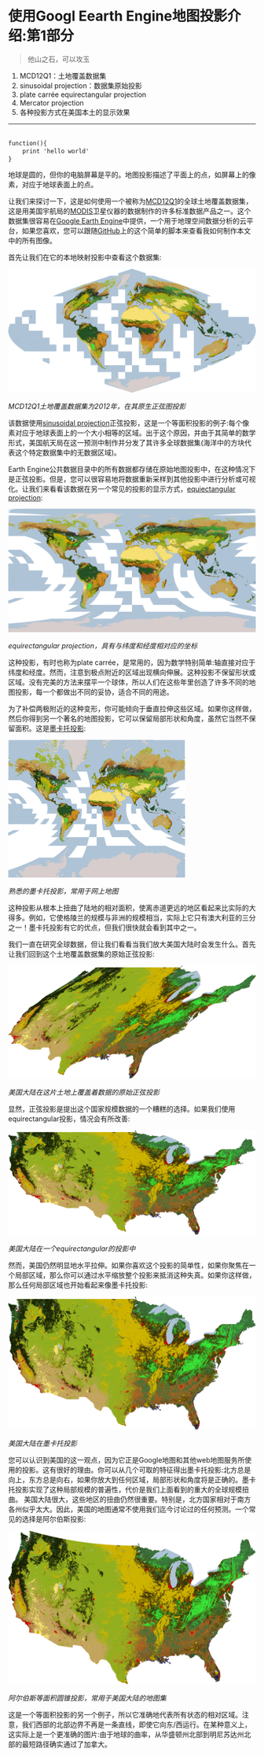 ﻿# 使用Googl Eearth Engine地图投影介绍:第1部分
> 他山之石，可以攻玉

1. MCD12Q1：土地覆盖数据集
2. sinusoidal projection：数据集原始投影
3. plate carrée equirectangular projection
4. Mercator projection
5. 各种投影方式在美国本土的显示效果

***

```

function(){
	print 'hello world'
}

``` 

地球是圆的，但你的电脑屏幕是平的。地图投影描述了平面上的点，如屏幕上的像素，对应于地球表面上的点。

让我们来探讨一下，这是如何使用一个被称为[MCD12Q1](https://lpdaac.usgs.gov/dataset_discovery/modis/modis_products_table/mcd12q1)的全球土地覆盖数据集，这是用美国宇航局的[MODIS](https://en.wikipedia.org/wiki/Moderate-resolution_imaging_spectroradiometer)卫星仪器的数据制作的许多标准数据产品之一。这个数据集很容易在[Google Earth Engine](http://earthengine.google.com/)中提供，一个用于地理空间数据分析的云平台，如果您喜欢，您可以跟随[GitHub](https://github.com/mdhancher/mdh-examples/blob/master/earth-engine/intro-projections-1.js)上的这个简单的脚本来查看我如何制作本文中的所有图像。

首先让我们在它的本地映射投影中查看这个数据集:

![MCD12Q1土地覆盖数据集为2012年，在其原生正弦图投影](https://github.com/dadream/dadream.github.io/blob/master/images/proj-p1/1-INsryu_6JOFCf_Q9XXyO2Q.png?raw=true)

*MCD12Q1土地覆盖数据集为2012年，在其原生正弦图投影*

该数据使用[sinusoidal projection](https://en.wikipedia.org/wiki/Sinusoidal_projection)正弦投影，这是一个等面积投影的例子:每个像素对应于地球表面上的一个大小相等的区域。出于这个原因，并由于其简单的数学形式，美国航天局在这一预测中制作并分发了其许多全球数据集(海洋中的方块代表这个特定数据集中的无数据区域)。

Earth Engine公共数据目录中的所有数据都存储在原始地图投影中，在这种情况下是正弦投影。但是，您可以很容易地将数据重新采样到其他投影中进行分析或可视化。让我们来看看该数据在另一个常见的投影的显示方式，[equiectangular projection](https://en.wikipedia.org/wiki/Equirectangular_projection):

![MCD12Q1土地覆盖数据集为2012年，在其原生正弦图投影](https://github.com/dadream/dadream.github.io/blob/master/images/proj-p1/1-D_CIloak6MfyjqkaV50wTw.png?raw=true)

*equirectangular projection，具有与纬度和经度相对应的坐标*

这种投影，有时也称为plate carrée，是常用的，因为数学特别简单:轴直接对应于纬度和经度。然而，注意到极点附近的区域出现横向伸展。这种投影不保留形状或区域。没有完美的方法来摆平一个球体，所以人们在这些年里创造了许多不同的地图投影，每一个都做出不同的妥协，适合不同的用途。

为了补偿两极附近的这种变形，你可能倾向于垂直拉伸这些区域。如果你这样做，然后你得到另一个著名的地图投影，它可以保留局部形状和角度，虽然它当然不保留面积。这是[墨卡托投影](https://en.wikipedia.org/wiki/Mercator_projection):

![MCD12Q1土地覆盖数据集为2012年，在其原生正弦图投影](https://github.com/dadream/dadream.github.io/blob/master/images/proj-p1/1-C_vYU9QOdFhWfbOtvk-iqw.png?raw=true)

*熟悉的墨卡托投影，常用于网上地图*

这种投影从根本上扭曲了陆地的相对面积，使离赤道更远的地区看起来比实际的大得多。例如，它使格陵兰的规模与非洲的规模相当，实际上它只有澳大利亚的三分之一！墨卡托投影有它的优点，但我们很快就会看到其中之一。

我们一直在研究全球数据，但让我们看看当我们放大美国大陆时会发生什么。首先让我们回到这个土地覆盖数据集的原始正弦投影:

![MCD12Q1土地覆盖数据集为2012年，在其原生正弦图投影](https://github.com/dadream/dadream.github.io/blob/master/images/proj-p1/1-_fjb4wRGFZqs2FvPkYKZIg.png?raw=true)

*美国大陆在这片土地上覆盖着数据的原始正弦投影*

显然，正弦投影是提出这个国家规模数据的一个糟糕的选择。如果我们使用equirectangular投影，情况会有所改善:

![MCD12Q1土地覆盖数据集为2012年，在其原生正弦图投影](https://github.com/dadream/dadream.github.io/blob/master/images/proj-p1/1-9hEOWuZNtXp9_1BGVqQRag.png?raw=true)

*美国大陆在一个equirectangular的投影中*

然而，美国仍然明显地水平拉伸。如果你喜欢这个投影的简单性，如果你聚焦在一个局部区域，那么你可以通过水平缩放整个投影来抵消这种失真。如果你这样做，那么任何局部区域也开始看起来像墨卡托投影:

![MCD12Q1土地覆盖数据集为2012年，在其原生正弦图投影](https://github.com/dadream/dadream.github.io/blob/master/images/proj-p1/1-xe5YauXHnPgZAeRDIqcKjA.png?raw=true)

*美国大陆在墨卡托投影*

您可以认识到美国的这一观点，因为它正是Google地图和其他web地图服务所使用的投影。这有很好的理由。你可以从几个可取的特征得出墨卡托投影:北方总是向上，东方总是向右，如果你放大到任何区域，局部形状和角度将是正确的。墨卡托投影实现了这种局部规模的普遍性，代价是我们上面看到的重大的全球规模扭曲。
美国大陆很大，这些地区的扭曲仍然很重要。特别是，北方国家相对于南方各州似乎太大。因此，美国的地图通常不使用我们迄今讨论过的任何预测。一个常见的选择是阿尔伯斯投影:

![MCD12Q1土地覆盖数据集为2012年，在其原生正弦图投影](https://github.com/dadream/dadream.github.io/blob/master/images/proj-p1/1-v0VUFceCUNzZJaU-yKpz-w.png?raw=true)

*阿尔伯斯等面积圆锥投影，常用于美国大陆的地图集*

这是一个等面积投影的另一个例子，所以它准确地代表所有状态的相对区域。注意，我们西部的北部边界不再是一条直线，即使它向东/西运行。在某种意义上，这实际上是一个更准确的图片:由于地球的曲率，从华盛顿州北部到明尼苏达州北部的最短路径确实通过了加拿大。